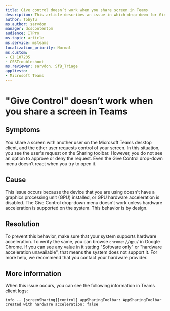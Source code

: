 ```yaml
---
title: Give control doesn’t work when you share screen in Teams
description: This article describes an issue in which drop-down for Give control doesn’t work when you share screen in Teams desktop client. Provides a resolution.
author: TobyTu
ms.author: sarvdon
manager: dcscontentpm
audience: ITPro 
ms.topic: article 
ms.service: msteams
localization_priority: Normal
ms.custom: 
- CI 107235
- CSSTroubleshoot
ms.reviewer: sarvdon, SfB_Triage
appliesto:
- Microsoft Teams
---
```


# "Give Control" doesn’t work when you share a screen in Teams

## Symptoms

You share a screen with another user on the Microsoft Teams desktop client, and the other user requests control of your screen. In this situation, you see the user's request on the Sharing toolbar. However, you do not see an option to approve or deny the request. Even the Give Control drop-down menu doesn’t react when you try to open it.

## Cause

This issue occurs because the device that you are using doesn't have a graphics processing unit (GPU) installed, or GPU hardware acceleration is disabled. The Give Control drop-down menu doesn't work unless hardware acceleration is supported on the system. This behavior is by design.

## Resolution

To prevent this behavior, make sure that your system supports hardware acceleration. To verify the same, you can browse `chrome://gpu/` in Google Chrome. If you can see any value in it stating "Software only" or "hardware acceleration unavailable", that means the system does not support it. For more help, we recommend that you contact your hardware provider.

## More information

When this issue occurs, you can see the following information in Teams client logs:

```
info -- [screenSharing][control] appSharingToolbar: AppSharingToolbar created with hardware acceleration: false
```
